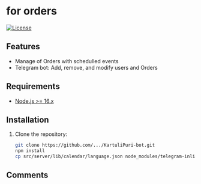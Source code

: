 # for orders

[![License](https://img.shields.io/badge/License-MIT-blue.svg)](LICENSE)

## Features

- Manage of Orders with schedulled events
- Telegram bot: Add, remove, and modify users and Orders

## Requirements

- [Node.js >= 16.x](https://nodejs.org/en/download/)

## Installation

1. Clone the repository:

   ```bash
   git clone https://github.com/.../KartuliPuri-bot.git
   npm install
   cp src/server/lib/calendar/language.json node_modules/telegram-inline-calendar/src/
   ```

## Comments
